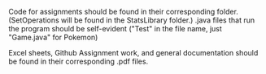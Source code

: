 Code for assignments should be found in their corresponding folder. (SetOperations will be found in the StatsLibrary folder.)
.java files that run the program should be self-evident ("Test" in the file name, just "Game.java" for Pokemon)

Excel sheets, Github Assignment work, and general documentation should be found in their corresponding .pdf files.
